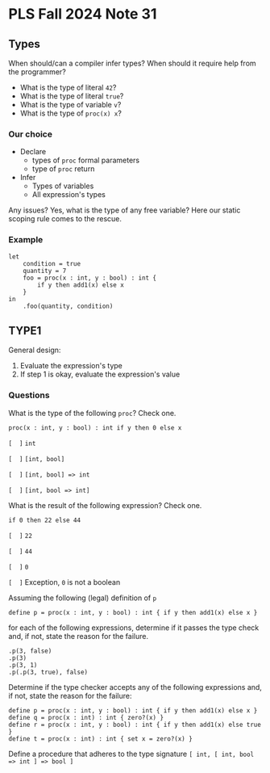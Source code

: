 # PLS Fall 2024 Note 31

## Types

When should/can a compiler infer types?  When should it require help from the
programmer?

* What is the type of literal `42`?
* What is the type of literal `true`?
* What is the type of variable `v`?
* What is the type of `proc(x) x`?

### Our choice

* Declare
  * types of `proc` formal parameters
  * type of `proc` return
* Infer
  * Types of variables
  * All expression's types

Any issues?  Yes, what is the type of any free variable?  Here our static
scoping rule comes to the rescue.

### Example

```
let
    condition = true
    quantity = 7
    foo = proc(x : int, y : bool) : int {
        if y then add1(x) else x
    }
in
    .foo(quantity, condition)
```

## TYPE1

General design:

1. Evaluate the expression's type
2. If step 1 is okay, evaluate the expression's value

### Questions

What is the type of the following `proc`?  Check one.

```
proc(x : int, y : bool) : int if y then 0 else x
```

`[  ]` `int`

`[  ]` `[int, bool]`

`[  ]` `[int, bool] => int`

`[  ]` `[int, bool => int]`

What is the result of the following expression?  Check one.

```
if 0 then 22 else 44
```

`[  ]` `22`

`[  ]` `44`

`[  ]` `0`

`[  ]` Exception, `0` is not a boolean

Assuming the following (legal) definition of `p`

```
define p = proc(x : int, y : bool) : int { if y then add1(x) else x }
```

for each of the following expressions, determine if it passes the type check
and, if not, state the reason for the failure.

```
.p(3, false)
.p(3)
.p(3, 1)
.p(.p(3, true), false)
```

Determine if the type checker accepts any of the following expressions and, if
not, state the reason for the failure:

```
define p = proc(x : int, y : bool) : int { if y then add1(x) else x }
define q = proc(x : int) : int { zero?(x) }
define r = proc(x : int, y : bool) : int { if y then add1(x) else true }
define t = proc(x : int) : int { set x = zero?(x) }
```

Define a procedure that adheres to the type signature `[ int, [ int, bool =>
int ] => bool ]`
